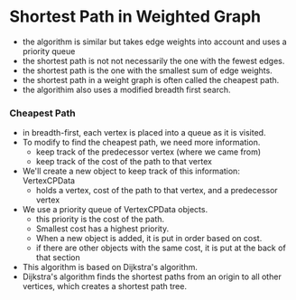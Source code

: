 # Shortest Path in Weighted Graph

* the algorithm is similar but takes edge weights into account and uses a priority queue
* the shortest path is not not necessarily the one with the fewest edges.
* the shortest path is the one with the smallest sum of edge weights.
* the shortest path in a weight graph is often called the cheapest path.
* the algorithim also uses a modified breadth first search.

### Cheapest Path

* in breadth-first, each vertex is placed into a queue as it is visited.
* To modify to find the cheapest path, we need more information.
  * keep track of the predecessor vertex (where we came from)
  * keep track of the cost of the path to that vertex
* We'll create a new object to keep track of this information: VertexCPData
  * holds a vertex, cost of the path to that vertex, and a predecessor vertex
* We use a priority queue of VertexCPData objects.
  * this priority is the cost of the path.
  * Smallest cost has a highest priority.
  * When a new object is added, it is put in order based on cost.
  * if there are other objects with the same cost, it is put at the back of that section
* This algorithm is based on Dijkstra's algorithm.
* Dijkstra's algorithm finds the shortest paths from an origin to all other vertices, which creates a shortest path tree.
